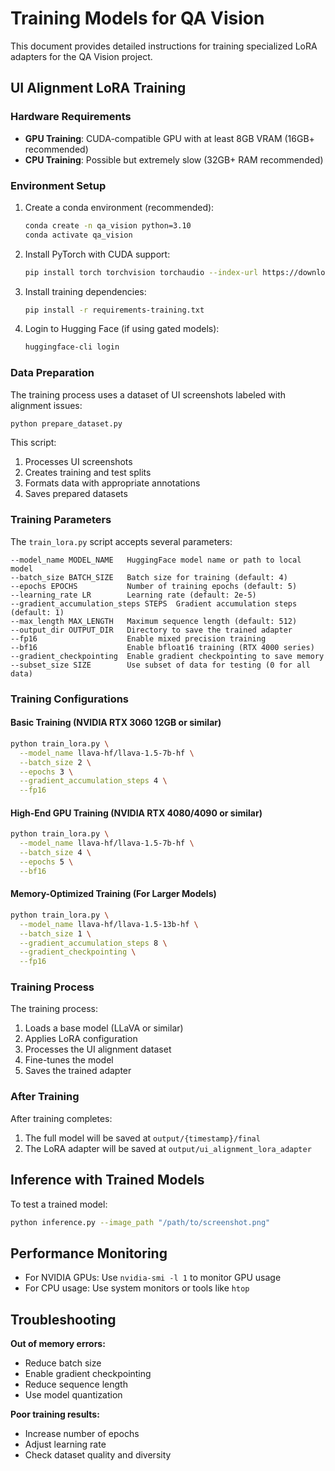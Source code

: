 # Training Models for QA Vision

This document provides detailed instructions for training specialized LoRA adapters for the QA Vision project.

## UI Alignment LoRA Training

### Hardware Requirements

- **GPU Training**: CUDA-compatible GPU with at least 8GB VRAM (16GB+ recommended)
- **CPU Training**: Possible but extremely slow (32GB+ RAM recommended)

### Environment Setup

1. Create a conda environment (recommended):
   ```bash
   conda create -n qa_vision python=3.10
   conda activate qa_vision
   ```

2. Install PyTorch with CUDA support:
   ```bash
   pip install torch torchvision torchaudio --index-url https://download.pytorch.org/whl/cu121
   ```

3. Install training dependencies:
   ```bash
   pip install -r requirements-training.txt
   ```

4. Login to Hugging Face (if using gated models):
   ```bash
   huggingface-cli login
   ```

### Data Preparation

The training process uses a dataset of UI screenshots labeled with alignment issues:

```bash
python prepare_dataset.py
```

This script:
1. Processes UI screenshots
2. Creates training and test splits
3. Formats data with appropriate annotations
4. Saves prepared datasets

### Training Parameters

The `train_lora.py` script accepts several parameters:

```
--model_name MODEL_NAME   HuggingFace model name or path to local model
--batch_size BATCH_SIZE   Batch size for training (default: 4)
--epochs EPOCHS           Number of training epochs (default: 5)
--learning_rate LR        Learning rate (default: 2e-5)
--gradient_accumulation_steps STEPS  Gradient accumulation steps (default: 1)
--max_length MAX_LENGTH   Maximum sequence length (default: 512)
--output_dir OUTPUT_DIR   Directory to save the trained adapter
--fp16                    Enable mixed precision training
--bf16                    Enable bfloat16 training (RTX 4000 series)
--gradient_checkpointing  Enable gradient checkpointing to save memory
--subset_size SIZE        Use subset of data for testing (0 for all data)
```

### Training Configurations

#### Basic Training (NVIDIA RTX 3060 12GB or similar)

```bash
python train_lora.py \
  --model_name llava-hf/llava-1.5-7b-hf \
  --batch_size 2 \
  --epochs 3 \
  --gradient_accumulation_steps 4 \
  --fp16
```

#### High-End GPU Training (NVIDIA RTX 4080/4090 or similar)

```bash
python train_lora.py \
  --model_name llava-hf/llava-1.5-7b-hf \
  --batch_size 4 \
  --epochs 5 \
  --bf16
```

#### Memory-Optimized Training (For Larger Models)

```bash
python train_lora.py \
  --model_name llava-hf/llava-1.5-13b-hf \
  --batch_size 1 \
  --gradient_accumulation_steps 8 \
  --gradient_checkpointing \
  --fp16
```

### Training Process

The training process:

1. Loads a base model (LLaVA or similar)
2. Applies LoRA configuration
3. Processes the UI alignment dataset
4. Fine-tunes the model
5. Saves the trained adapter

### After Training

After training completes:
1. The full model will be saved at `output/{timestamp}/final`
2. The LoRA adapter will be saved at `output/ui_alignment_lora_adapter`

## Inference with Trained Models

To test a trained model:

```bash
python inference.py --image_path "/path/to/screenshot.png"
```

## Performance Monitoring

- For NVIDIA GPUs: Use `nvidia-smi -l 1` to monitor GPU usage
- For CPU usage: Use system monitors or tools like `htop`

## Troubleshooting

**Out of memory errors:**
- Reduce batch size
- Enable gradient checkpointing
- Reduce sequence length
- Use model quantization

**Poor training results:**
- Increase number of epochs
- Adjust learning rate
- Check dataset quality and diversity